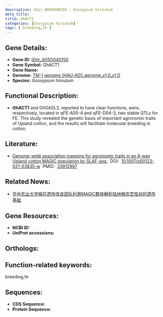 ```yaml
---
description: Ghir_A05G040150 ; Gossypium hirsutum
meta_title:
title: GhACT1
categories: [Gossypium hirsutum]
tags: [ breeding,fe ]
---
```


## Gene Details:
- **Gene ID:**	[Ghir_A05G040150]()
- **Gene Symbol:** GhACT1
- **Gene Name:** 
- **Genome:** [TM-1 genome (HAU-AD1_genome_v1.0_v1.1)]()
- **Species:** *Gossypium hirsutum*

## Functional Description:
   - **GhACT1** and GhGASL3, reported to have clear functions, were, respectively, located in qFE-A05-4 and qFE-D04-3, two stable QTLs for FE. This study revealed the genetic basis of important agronomic traits of Upland cotton, and the results will facilitate molecular breeding in cotton.

## Literature:
   - [Genome-wide association mapping for agronomic traits in an 8-way Upland cotton MAGIC population by SLAF-seq.]( https://link.springer.com/article/10.1007/s00122-021-03835-w#Tab3)&nbsp;&nbsp;DOI:&nbsp;&nbsp;[10.1007/s00122-021-03835-w](https://link.springer.com/article/10.1007/s00122-021-03835-w#Tab3)&nbsp;&nbsp;PMID:&nbsp;&nbsp;[33912997](https://pubmed.ncbi.nlm.nih.gov/33912997/)

## Related News:
   - [华中农业大学棉花遗传改良团队利用MAGIC群体解析陆地棉农艺性状的遗传基础](https://mp.weixin.qq.com/s?__biz=Mzg3MDEwNDEyMg==&mid=2247514127&idx=6&sn=b97a7fbe1c6b1af2e98ab95639161a48&chksm=ce90155af9e79c4cc49b980ab12513b18f2fe666465604374b70f215451cd429378f87cdac42&scene=27#wechat_redirect)

## Gene Resources:
- **NCBI ID:** [](https://www.ncbi.nlm.nih.gov/gene/?term=)
- **UniProt accessions:** [](https://www.uniprot.org/uniprotkb//entry)

## Orthologs:


## Function-related keywords:
breeding,fe

## Sequences:
- **CDS Sequence:**
- **Protein Sequence:**
